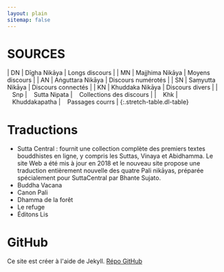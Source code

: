 ```yaml
---
layout: plain
sitemap: false
---
```



# SOURCES

| DN                            | Dīgha Nikāya        | Longs discours      |
| MN                            | Majjhima Nikāya     | Moyens discours     |
| AN                            | Aṅguttara Nikāya    | Discours numérotés  |
| SN                            | Saṃyutta Nikāya     | Discours connectés  |
| KN                            | Khuddaka Nikāya     | Discours divers     |
| &nbsp;&nbsp;&nbsp;Snp         | &nbsp;&nbsp;&nbsp;Sutta Nipata        | &nbsp;&nbsp;&nbsp;Collections des discours     |
| &nbsp;&nbsp;&nbsp;Khk         | &nbsp;&nbsp;&nbsp;Khuddakapatha       | &nbsp;&nbsp;&nbsp;Passages courrs     |
{:.stretch-table.dl-table}


# Traductions

- Sutta Central : fournit une collection complète des premiers textes bouddhistes en ligne, y compris les Suttas, Vinaya et Abidhamma. Le site Web a été mis à jour en 2018 et le nouveau site propose une traduction entièrement nouvelle des quatre Pali nikāyas, préparée spécialement pour SuttaCentral par Bhante Sujato.
- Buddha Vacana
- Canon Pali
- Dhamma de la forêt
- Le refuge
- Éditons Lis

# GitHub

Ce site est créer à l'aide de Jekyll. [Répo GitHub](https://github.com/AudioSutta/audiosutta.github.io)
